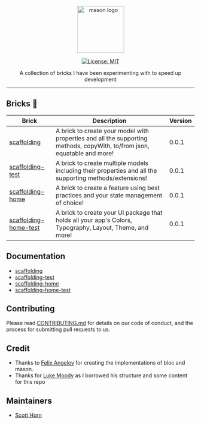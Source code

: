 <p align="center">
<img src="https://raw.githubusercontent.com/felangel/mason/master/assets/mason_full.png" height="125" alt="mason logo" />
</p>

<p align="center">
<a href="https://opensource.org/licenses/MIT"><img src="https://img.shields.io/badge/license-MIT-purple.svg" alt="License: MIT"></a>
</p>

<p align="center">
A collection of bricks I have been experimenting with to speed up development
</p>

---

## Bricks 🧱

| Brick                                                          | Description                                                                                                                   | Version |
| -------------------------------------------------------------- | ----------------------------------------------------------------------------------------------------------------------------- | ------- |
| [scaffolding]()                     | A brick to create your model with properties and all the supporting methods, copyWith, to/from json, equatable and more!      | 0.0.1   |
| [scaffolding-test]()     | A brick to create multiple models including their properties and all the supporting methods/extensions!                       | 0.0.1   |
| [scaffolding-home]()     | A brick to create a feature using best practices and your state management of choice!                                         | 0.0.1   |
| [scaffolding-home-test]()                   | A brick to create your UI package that holds all your app's Colors, Typography, Layout, Theme, and more!                      | 0.0.1   |

## Documentation

- [scaffolding](https://github.com/sjhorn/mason_bricks/tree/master/bricks/scaffolding)
- [scaffolding-test](https://github.com/sjhorn/mason_bricks/tree/master/bricks/scaffolding-test)
- [scaffolding-home](https://github.com/sjhorn/mason_bricks/tree/master/bricks/scaffolding-home)
- [scaffolding-home-test](https://github.com/sjhorn/mason_bricks/tree/master/bricks/scaffolding-home-test)

## Contributing

Please read [CONTRIBUTING.md](https://github.com/sjhorn/mason_bricks/tree/master/CONTRIBUTING.md) for details on our code of conduct, and the process for submitting pull requests to us.

## Credit

- Thanks to [Felix Angelov](https://github.com/felangel) for creating the implementations of bloc and mason. 
- Thanks for [Luke Moody](https://github.com/LukeMoody01) as I borrowed his structure and some content for this repo

## Maintainers

- [Scott Horn](https://github.com/sjhorn)